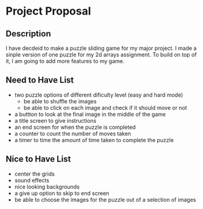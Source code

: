 # Project Proposal 

## Description
I have decdeid to make a puzzle sliding game for my major project. I made a sinple version of one puzzle for my 2d arrays assignment. To build on top of it, I am going to add more features to my game. 

## Need to Have List

- two puzzle options of different dificulty level (easy and hard mode)
    - be able to shuffle the images
    - be able to click on each image and check if it should move or not
- a buttton to look at the final image in the middle of the game
- a title screen to give instructions 
- an end screen for when the puzzle is completed
- a counter to count the number of moves taken
- a timer to time the amount of time taken to complete the puzzle

## Nice to Have List

- center the grids 
- sound effects
- nice looking backgrounds
- a give up option to skip to end screen
- be able to choose the images for the puzzle  out of a selection of images

